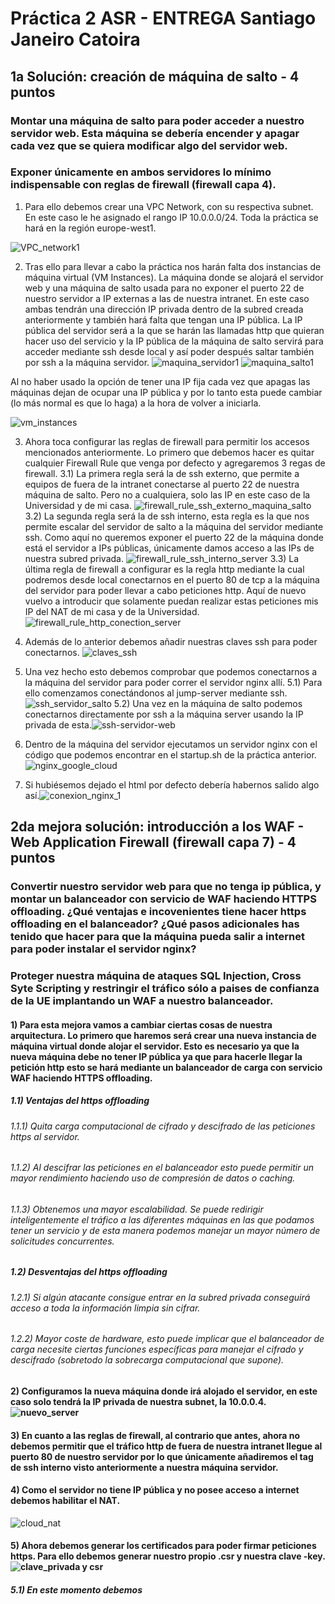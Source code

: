 # Práctica 2 ASR - ENTREGA Santiago Janeiro Catoira
## **1a Solución: creación de máquina de salto - 4 puntos**
### Montar una máquina de salto para poder acceder a nuestro servidor web. Esta máquina se debería encender y apagar cada vez que se quiera modificar algo del servidor web.
### Exponer únicamente en ambos servidores lo mínimo indispensable con reglas de firewall (firewall capa 4).

1) Para ello debemos crear una VPC Network, con su respectiva subnet. En este caso le he asignado el rango IP 10.0.0.0/24. Toda la práctica se hará en la región europe-west1.

![VPC_network1](https://github.com/janeirosanti/ASR/assets/47990780/12066672-c9f2-4371-8c49-72d3f5126326)

2) Tras ello para llevar a cabo la práctica nos harán falta dos instancias de máquina virtual (VM Instances). La máquina donde se alojará el servidor web y una máquina de salto usada para no exponer el puerto 22 de nuestro servidor a IP externas a las de nuestra intranet. En este caso ambas tendrán una dirección IP privada dentro de la subred creada anteriormente y también hará falta que tengan una IP pública. La IP pública del servidor será a la que se harán las llamadas http que quieran hacer uso del servicio y la IP pública de la máquina de salto servirá para acceder mediante ssh desde local y así poder después saltar también por ssh a la máquina servidor.
    ![maquina_servidor1](https://github.com/janeirosanti/ASR/assets/47990780/70cfe17d-625f-46f8-aad8-6e5061e9bb1f)
![maquina_salto1](https://github.com/janeirosanti/ASR/assets/47990780/61b24290-52d2-4377-9f6e-9519c84cbca8)

Al no haber usado la opción de tener una IP fija cada vez que apagas las máquinas dejan de ocupar una IP pública y por lo tanto esta puede cambiar (lo más normal es que lo haga) a la hora de volver a iniciarla.

![vm_instances](https://github.com/janeirosanti/ASR/assets/47990780/d3ed0898-60b8-4bab-b7d3-9cabc3697b3d)


3) Ahora toca configurar las reglas de firewall para permitir los accesos mencionados anteriormente. Lo primero que debemos hacer es quitar cualquier Firewall Rule que venga por defecto y agregaremos 3 regas de firewall.
   3.1) La primera regla será la de ssh externo, que permite a equipos de fuera de la intranet conectarse al puerto 22 de nuestra máquina de salto. Pero no a cualquiera, solo las IP en este caso de la Universidad y de mi casa. ![firewall_rule_ssh_externo_maquina_salto](https://github.com/janeirosanti/ASR/assets/47990780/db1a59d1-26f3-421c-8c99-407367653502)
  3.2) La segunda regla será la de ssh interno, esta regla es la que nos permite escalar del servidor de salto a la máquina del servidor mediante ssh. Como aquí no queremos exponer el puerto 22 de la máquina donde está el servidor a IPs públicas, únicamente damos acceso a las IPs de nuestra subred privada. ![firewall_rule_ssh_interno_server](https://github.com/janeirosanti/ASR/assets/47990780/27a8197c-e7d9-4ff8-855e-1798c0b34380)
  3.3) La última regla de firewall a configurar es la regla http mediante la cual podremos desde local conectarnos en el puerto 80 de tcp a la máquina del servidor para poder llevar a cabo peticiones http. Aquí de nuevo vuelvo a introducir que solamente puedan realizar estas peticiones mis IP del NAT de mi casa y de la Universidad.![firewall_rule_http_conection_server](https://github.com/janeirosanti/ASR/assets/47990780/4ccc19cd-e451-48de-b98e-ce233f337f60)
4) Además de lo anterior debemos añadir nuestras claves ssh para poder conectarnos. ![claves_ssh](https://github.com/janeirosanti/ASR/assets/47990780/f4a4555d-0610-42c3-ad32-d2757573fc30)

5) Una vez hecho esto debemos comprobar que podemos conectarnos a la máquina del servidor para poder correr el servidor nginx allí.
   5.1) Para ello comenzamos conectándonos al jump-server mediante ssh. ![ssh_servidor_salto](https://github.com/janeirosanti/ASR/assets/47990780/42fe214f-3df2-472b-a2de-9c01023e7853)
   5.2) Una vez en la máquina de salto podemos conectarnos directamente por ssh a la máquina server usando la IP privada de esta.![ssh-servidor-web](https://github.com/janeirosanti/ASR/assets/47990780/8d1d4a47-0d1e-4713-b43e-bb3deb30ba85)
6) Dentro de la máquina del servidor ejecutamos un servidor nginx con el código que podemos encontrar en el startup.sh de la práctica anterior.
   ![nginx_google_cloud](https://github.com/janeirosanti/ASR/assets/47990780/9ff6e136-9b30-4ff4-9c2d-2c003f1baad5)
7) Si hubiésemos dejado el html por defecto debería habernos salido algo así.![conexion_nginx_1](https://github.com/janeirosanti/ASR/assets/47990780/d63ef984-40c1-44b0-b533-b5d834c7f049)


## 2da mejora solución: introducción a los WAF - Web Application Firewall (firewall capa 7) - 4 puntos

### Convertir nuestro servidor web para que no tenga ip pública, y montar un balanceador con servicio de WAF haciendo HTTPS offloading. ¿Qué ventajas e incovenientes tiene hacer https offloading en el balanceador? ¿Qué pasos adicionales has tenido que hacer para que la máquina pueda salir a internet para poder instalar el servidor nginx?
### Proteger nuestra máquina de ataques SQL Injection, Cross Syte Scripting y restringir el tráfico sólo a paises de confianza de la UE implantando un WAF a nuestro balanceador.

#### 1) Para esta mejora vamos a cambiar ciertas cosas de nuestra arquitectura. Lo primero que haremos será crear una nueva instancia de máquina virtual donde alojar el servidor. Esto es necesario ya que la nueva máquina debe no tener IP pública ya que para hacerle llegar la petición http esto se hará mediante un balanceador de carga con servicio WAF haciendo HTTPS offloading.
##### 1.1) **Ventajas del https offloading**
   ###### 1.1.1) Quita carga computacional de cifrado y descifrado de las peticiones https al servidor.   
   ###### 1.1.2) Al descifrar las peticiones en el balanceador esto puede permitir un mayor rendimiento haciendo uso de compresión de datos o caching.
   ###### 1.1.3) Obtenemos una mayor escalabilidad. Se puede redirigir inteligentemente el tráfico a las diferentes máquinas en las que podamos tener un servicio y de esta manera podemos manejar un mayor número de solicitudes concurrentes.
##### 1.2) **Desventajas del https offloading**
   ###### 1.2.1) Si algún atacante consigue entrar en la subred privada conseguirá acceso a toda la información limpia sin cifrar.
   ###### 1.2.2) Mayor coste de hardware, esto puede implicar que el balanceador de carga necesite ciertas funciones específicas para manejar el cifrado y descifrado (sobretodo la sobrecarga computacional que supone).
#### 2) Configuramos la nueva máquina donde irá alojado el servidor, en este caso solo tendrá la IP privada de nuestra subnet, la 10.0.0.4.    ![nuevo_server](https://github.com/janeirosanti/ASR/assets/47990780/4965f9d0-5078-4f1d-be08-99cf77e1a1c8)

#### 3) En cuanto a las reglas de firewall, al contrario que antes, ahora no debemos permitir que el tráfico http de fuera de nuestra intranet llegue al puerto 80 de nuestro servidor por lo que únicamente añadiremos el tag de **ssh interno** visto anteriormente a nuestra máquina servidor.
#### 4) Como el servidor no tiene IP pública y no posee acceso a internet debemos habilitar el NAT.
![cloud_nat](https://github.com/janeirosanti/ASR/assets/47990780/e792a575-fbcf-414b-bc74-bae2c0538e43)
#### 5) Ahora debemos generar los certificados para poder firmar peticiones https. Para ello debemos generar nuestro propio .csr y nuestra clave -key. ![clave_privada y csr](https://github.com/janeirosanti/ASR/assets/47990780/2c2e71db-6dae-410a-b26a-2dffcf5cbd0d)
##### 5.1) En este momento debemos 


























